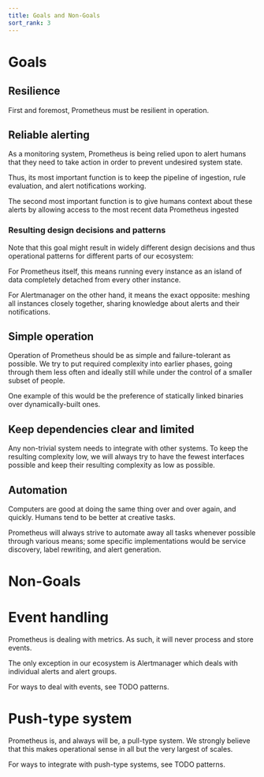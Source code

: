 ```yaml
---
title: Goals and Non-Goals
sort_rank: 3
---
```


# Goals

## Resilience

First and foremost, Prometheus must be resilient in operation.


## Reliable alerting

As a monitoring system, Prometheus is being relied upon to alert humans that
they need to take action in order to prevent undesired system state.

Thus, its most important function is to keep the pipeline of ingestion, rule
evaluation, and alert notifications working.

The second most important function is to give humans context about these alerts
by allowing access to the most recent data Prometheus ingested

### Resulting design decisions and patterns

Note that this goal might result in widely different design decisions and thus
operational patterns for different parts of our ecosystem:

For Prometheus itself, this means running every instance as an island of data
completely detached from every other instance.

For Alertmanager on the other hand, it means the exact opposite: meshing all
instances closely together, sharing knowledge about alerts and their
notifications.

## Simple operation

Operation of Prometheus should be as simple and failure-tolerant as possible. We
try to put required complexity into earlier phases, going through them less
often and ideally still while under the control of a smaller subset of people.

One example of this would be the preference of statically linked binaries over
dynamically-built ones.

## Keep dependencies clear and limited

Any non-trivial system needs to integrate with other systems. To keep the
resulting complexity low, we will always try to have the fewest interfaces
possible and keep their resulting complexity as low as possible.

## Automation

Computers are good at doing the same thing over and over again, and quickly.
Humans tend to be better at creative tasks.

Prometheus will always strive to automate away all tasks whenever possible
through various means; some specific implementations would be service discovery,
label rewriting, and alert generation.


# Non-Goals

# Event handling

Prometheus is dealing with metrics. As such, it will never process and store
events.

The only exception in our ecosystem is Alertmanager which deals with individual
alerts and alert groups.

For ways to deal with events, see TODO patterns.

# Push-type system

Prometheus is, and always will be, a pull-type system. We strongly believe that
this makes operational sense in all but the very largest of scales.

For ways to integrate with push-type systems, see TODO patterns.

